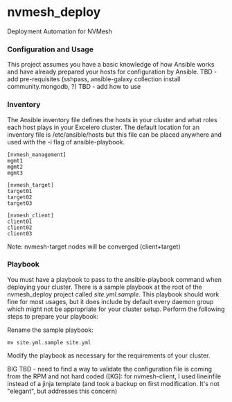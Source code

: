 # nvmesh_deploy
Deployment Automation for NVMesh


### Configuration and Usage
This project assumes you have a basic knowledge of how Ansible works and have
already prepared your hosts for configuration by Ansible.
TBD - add pre-requisites (sshpass, ansible-galaxy collection install community.mongodb, ?)
TBD - add how to use


### Inventory

The Ansible inventory file defines the hosts in your cluster and what roles
each host plays in your Excelero cluster. The default location for an inventory
file is /etc/ansible/hosts but this file can be placed anywhere and used with
the -i flag of ansible-playbook.

```
[nvmesh_management]
mgmt1
mgmt2
mgmt3

[nvmesh_target]
target01
target02
target03

[nvmesh_client]
client01
client02
client03
```

Note: nvmesh-target nodes will be converged (client+target) 

### Playbook

You must have a playbook to pass to the ansible-playbook command when deploying your cluster. There is a sample playbook at the root of the nvmesh_deploy project called *site.yml.sample*. This playbook should work fine for most usages, but it does include by default every daemon group which might not be appropriate for your cluster setup. Perform the following steps to prepare your playbook:

Rename the sample playbook:
```
mv site.yml.sample site.yml
```

Modify the playbook as necessary for the requirements of your cluster.

BIG TBD - need to find a way to validate the configuration file is coming from the RPM and not hard coded
([KG]: for nvmesh-client, I used lineinfile instead of a jinja template (and took a backup on first modification.  It's not "elegant", but addresses this concern)
